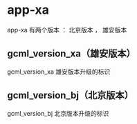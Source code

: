 # app-xa
app-xa 有两个版本 ： 北京版本 ， 雄安版本

## gcml_version_xa（雄安版本）
gcml_version_xa 雄安版本升级的标识

## gcml_version_bj（北京版本）
gcml_version_bj 北京版本升级的标识

